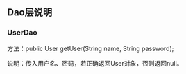 ## Dao层说明

### UserDao

方法：public User getUser(String name, String password);

说明：传入用户名、密码，若正确返回User对象，否则返回null。
